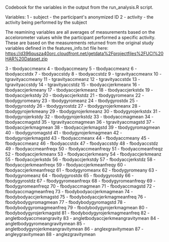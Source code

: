 Codebook for the variables in the output from the run_analysis.R script.

Variables:
1 - subject - the participant's anonymized ID
2 - activity - the activity being performed by the subject

The reamining variables are all averages of measurements based on the accelorometer values while the participant performed a specific activity. These are based on the measurements returned from the original study variables defined in the features_info.txt file here: https://d396qusza40orc.cloudfront.net/getdata%2Fprojectfiles%2FUCI%20HAR%20Dataset.zip

3 - tbodyaccmeanx 
4 - tbodyaccmeany
5 - tbodyaccmeanz
6 - tbodyaccstdx
7 - tbodyaccstdy
8 - tbodyaccstdz
9 - tgravityaccmeanx
10 - tgravityaccmeany
11 - tgravityaccmeanz
12 - tgravityaccstdx
13 - tgravityaccstdy
14 - tgravityaccstdz
15 - tbodyaccjerkmeanx
16 - tbodyaccjerkmeany
17 - tbodyaccjerkmeanz
18 - tbodyaccjerkstdx
19 - tbodyaccjerkstdy
20 - tbodyaccjerkstdz
21 - tbodygyromeanx
22 - tbodygyromeany
23 - tbodygyromeanz
24 - tbodygyrostdx
25 - tbodygyrostdy
26 - tbodygyrostdz
27 - tbodygyrojerkmeanx
28 - tbodygyrojerkmeany
29 - tbodygyrojerkmeanz
30 - tbodygyrojerkstdx
31 - tbodygyrojerkstdy
32 - tbodygyrojerkstdz
33 - tbodyaccmagmean
34 - tbodyaccmagstd
35 - tgravityaccmagmean
36 - tgravityaccmagstd
37 - tbodyaccjerkmagmean
38 - tbodyaccjerkmagstd
39 - tbodygyromagmean
40 - tbodygyromagstd
41 - tbodygyrojerkmagmean
42 - tbodygyrojerkmagstd
43 - fbodyaccmeanx
44 - fbodyaccmeany
45 - fbodyaccmeanz
46 - fbodyaccstdx
47 - fbodyaccstdy
48 - fbodyaccstdz
49 - fbodyaccmeanfreqx
50 - fbodyaccmeanfreqy
51 - fbodyaccmeanfreqz
52 - fbodyaccjerkmeanx
53 - fbodyaccjerkmeany
54 - fbodyaccjerkmeanz
55 - fbodyaccjerkstdx
56 - fbodyaccjerkstdy
57 - fbodyaccjerkstdz
58 - fbodyaccjerkmeanfreqx
59 - fbodyaccjerkmeanfreqy
60 - fbodyaccjerkmeanfreqz
61 - fbodygyromeanx
62 - fbodygyromeany
63 - fbodygyromeanz
64 - fbodygyrostdx
65 - fbodygyrostdy
66 - fbodygyrostdz
67 - fbodygyromeanfreqx
68 - fbodygyromeanfreqy
69 - fbodygyromeanfreqz
70 - fbodyaccmagmean
71 - fbodyaccmagstd
72 - fbodyaccmagmeanfreq
73 - fbodybodyaccjerkmagmean
74 - fbodybodyaccjerkmagstd
75 - fbodybodyaccjerkmagmeanfreq
76 - fbodybodygyromagmean
77 - fbodybodygyromagstd
78 - fbodybodygyromagmeanfreq
79 - fbodybodygyrojerkmagmean
80 - fbodybodygyrojerkmagstd
81 - fbodybodygyrojerkmagmeanfreq
82 - angletbodyaccmeangravity
83 - angletbodyaccjerkmeangravitymean
84 - angletbodygyromeangravitymean
85 - angletbodygyrojerkmeangravitymean
86 - anglexgravitymean
87 - angleygravitymean
88 - anglezgravitymean